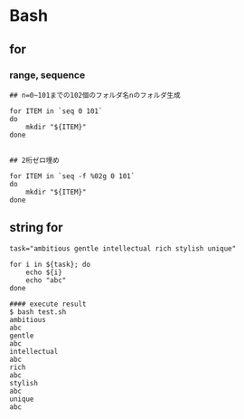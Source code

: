 # Bash

## for

### range, sequence

```text
## n=0~101までの102個のフォルダ名nのフォルダ生成

for ITEM in `seq 0 101`
do
    mkdir "${ITEM}"
done


## 2桁ゼロ埋め

for ITEM in `seq -f %02g 0 101`
do
    mkdir "${ITEM}"
done

```

## string for

```text
task="ambitious gentle intellectual rich stylish unique"

for i in ${task}; do
    echo ${i}
    echo "abc"
done

#### execute result
$ bash test.sh 
ambitious
abc
gentle
abc
intellectual
abc
rich
abc
stylish
abc
unique
abc

```

